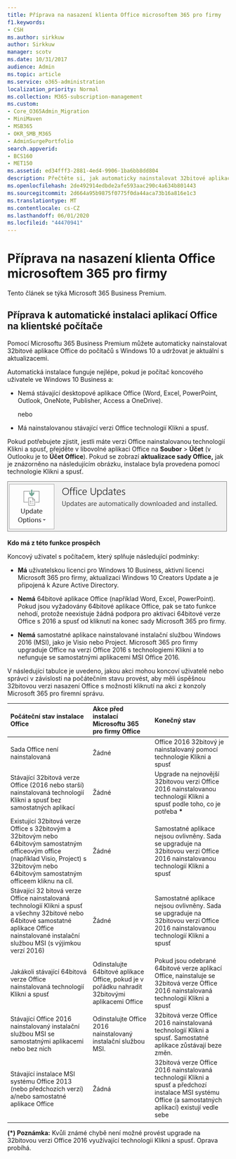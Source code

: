```yaml
---
title: Příprava na nasazení klienta Office microsoftem 365 pro firmy
f1.keywords:
- CSH
ms.author: sirkkuw
author: Sirkkuw
manager: scotv
ms.date: 10/31/2017
audience: Admin
ms.topic: article
ms.service: o365-administration
localization_priority: Normal
ms.collection: M365-subscription-management
ms.custom:
- Core_O365Admin_Migration
- MiniMaven
- MSB365
- OKR_SMB_M365
- AdminSurgePortfolio
search.appverid:
- BCS160
- MET150
ms.assetid: ed34fff3-2881-4ed4-9906-1ba6bb8dd804
description: Přečtěte si, jak automaticky nainstalovat 32bitové aplikace Office do počítačů s Windows 10 a jak je aktualizovat.
ms.openlocfilehash: 2de492914edbde2afe593aac290c4a634b801443
ms.sourcegitcommit: 2d664a95b9875f0775f0da44aca73b16a816e1c3
ms.translationtype: MT
ms.contentlocale: cs-CZ
ms.lasthandoff: 06/01/2020
ms.locfileid: "44470941"
---
```

# <a name="prepare-for-office-client-deployment-by-microsoft-365-for-business"></a>Příprava na nasazení klienta Office microsoftem 365 pro firmy

Tento článek se týká Microsoft 365 Business Premium.

## <a name="prepare-to-automatically-install-office-apps-to-client-computers"></a>Příprava k automatické instalaci aplikací Office na klientské počítače

Pomocí Microsoftu 365 Business Premium můžete automaticky nainstalovat 32bitové aplikace Office do počítačů s Windows 10 a udržovat je aktuální s aktualizacemi.
  
Automatická instalace funguje nejlépe, pokud je počítač koncového uživatele ve Windows 10 Business a:
  
- Nemá stávající desktopové aplikace Office (Word, Excel, PowerPoint, Outlook, OneNote, Publisher, Access a OneDrive).
    
    nebo
    
- Má nainstalovanou stávající verzi Office technologií Klikni a spusť.
    
Pokud potřebujete zjistit, jestli máte verzi Office nainstalovanou technologií Klikni a spusť, přejděte v libovolné aplikaci Office na **Soubor** \> **Účet** (v Outlooku je to **Účet Office**). Pokud se zobrazí **aktualizace sady Office,** jak je znázorněno na následujícím obrázku, instalace byla provedena pomocí technologie Klikni a spusť. 
  
![Screenshot of Office updates in Office app Account](../media/e3439380-fa43-4ed6-ae5d-64851c297df5.png)
  
 **Kdo má z této funkce prospěch**
  
Koncový uživatel s počítačem, který splňuje následující podmínky:
  
- **Má** uživatelskou licenci pro Windows 10 Business, aktivní licenci Microsoft 365 pro firmy, aktualizaci Windows 10 Creators Update a je připojená k Azure Active Directory. 
    
- **Nemá** 64bitové aplikace Office (například Word, Excel, PowerPoint). Pokud jsou vyžadovány 64bitové aplikace Office, pak se tato funkce nehodí, protože neexistuje žádná podpora pro aktivaci 64bitové verze Office s 2016 a spusť od kliknutí na konec sady Microsoft 365 pro firmy. 
    
- **Nemá** samostatné aplikace nainstalované instalační službou Windows 2016 (MSI), jako je Visio nebo Project. Microsoft 365 pro firmy upgraduje Office na verzi Office 2016 s technologiemi Klikni a to nefunguje se samostatnými aplikacemi MSI Office 2016. 
    
V následující tabulce je uvedeno, jakou akci mohou koncoví uživatelé nebo správci v závislosti na počátečním stavu provést, aby měli úspěšnou 32bitovou verzi nasazení Office s možností kliknutí na akci z konzoly Microsoft 365 pro firemní správu.
  
|**Počáteční stav instalace Office**|**Akce před instalací Microsoftu 365 pro firmy Office**|**Konečný stav**|
|:-----|:-----|:-----|
|Sada Office není nainstalovaná  <br/> |Žádné  <br/> |Office 2016 32bitový je nainstalovaný pomocí technologie Klikni a spusť  <br/> |
|Stávající 32bitová verze Office (2016 nebo starší) nainstalovaná technologií Klikni a spusť bez samostatných aplikací  <br/> |Žádné  <br/> |Upgrade na nejnovější 32bitovou verzi Office 2016 nainstalovanou technologií Klikni a spusť podle toho, co je potřeba **\*** <br/> |
|Existující 32bitová verze Office s 32bitovým a 32bitovým nebo 64bitovým samostatným officeovým office (například Visio, Project) s 32bitovým nebo 64bitovým samostatným officeem kliknu na cíl.  <br/> |Žádné  <br/> |Samostatné aplikace nejsou ovlivněny. Sada se upgraduje na 32bitovou verzi Office 2016 nainstalovanou technologií Klikni a spusť  <br/> |
|Stávající 32 bitová verze Office nainstalovaná technologií Klikni a spusť a všechny 32bitové nebo 64bitové samostatné aplikace Office nainstalované instalační službou MSI (s výjimkou verzí 2016)  <br/> |Žádné  <br/> |Samostatné aplikace nejsou ovlivněny. Sada se upgraduje na 32bitovou verzi Office 2016 nainstalovanou technologií Klikni a spusť  <br/> ||||
|Jakákoli stávající 64bitová verze Office nainstalovaná technologií Klikni a spusť  <br/> |Odinstalujte 64bitové aplikace Office, pokud je v pořádku nahradit 32bitovými aplikacemi Office  <br/> |Pokud jsou odebrané 64bitové verze aplikací Office, nainstaluje se 32bitová verze Office 2016 nainstalovaná technologií Klikni a spusť  <br/> |
|Stávající Office 2016 nainstalovaný instalační službou MSI se samostatnými aplikacemi nebo bez nich  <br/> |Odinstalujte Office 2016 nainstalovaný instalační službou MSI.  <br/> |32bitová verze Office 2016 nainstalovaná technologií Klikni a spusť. Samostatné aplikace zůstávají beze změn.  <br/> |
|Stávající instalace MSI systému Office 2013 (nebo předchozích verzí) a/nebo samostatné aplikace Office  <br/> |Žádná  <br/> |32bitová verze Office 2016 nainstalovaná technologií Klikni a spusť a předchozí instalace MSI systému Office (a samostatných aplikací) existují vedle sebe  <br/> |
||||
   
 **(\*) Poznámka:** Kvůli známé chybě není možné provést upgrade na 32bitovou verzi Office 2016 využívající technologii Klikni a spusť. Oprava probíhá. 
  
